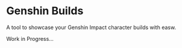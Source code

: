 # Genshin Builds

A tool to showcase your Genshin Impact character builds with easw.

Work in Progress...